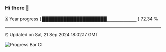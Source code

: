 ### Hi there 👋

⏳ Year progress { █████████████████████▁▁▁▁▁▁▁▁▁ } 72.34 %

---

⏰ Updated on Sat, 21 Sep 2024 18:02:17 GMT

![Progress Bar CI](https://github.com/EinsPommes/EinsPommes/blob/main/.github/workflows/main.yml)
